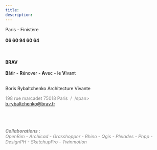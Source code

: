 ```yaml
---
title:
description:
---
```

Paris - Finistère
</br>
</br>
<b> 06 60 94 60 64 </b>
</br>
</br>
</br>
</br>
<b>BRAV</b> <br> <br><b>B</b>âtir  -  <b>R</b>énover  -  <b>A</b>vec  -  le <b>V</b>ivant<br><br>

Boris Rybaltchenko Architecture Vivante

<span style="color: rgb(135, 135, 135);" data-mce-style="color: #878787;">198 rue marcadet 75018 Paris&nbsp; /&nbsp;&nbsp;</span><span style="color: rgb(135, 135, 135);" data-mce-style="color: #878787;">/span>
<span style="color: rgb(135, 135, 135);" data-mce-style="color: #878787;"></br>b.rybaltchenko@brav.fr</span>
</br>
</br>
</br>
</br>
</br>
<i><b>Collaborations : </b> </br> OpenBim - Archicad - Grasshopper - Rhino - Qgis - Pleiades - Phpp - DesignPH - SketchupPro - Twinmotion</br>
</i>

